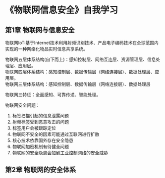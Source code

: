 # 《物联网信息安全》自我学习

## 第1章 物联网与信息安全

物联网IoT:基于Internet技术利用射频识别技术、产品电子编码技术在全球范围内实现的一种网络化物品实时信息共享系统。

物联网五层体系结构(自下而上)：感知控制层、网络互连层、资源管理层、信息处理层、应用层。  
物联网四层体系结构：感知控制层、数据传输层（网络连接层）、数据处理层、应用层。  
物联网三层体系结构：感知控制层、数据传输层（网络连接层）、数据处理层

物联网三特征：全面感知、可靠传递、智能处理。

物联网安全问题：  
1. 标签扫描引起的信息泄露问题  
2. 射频标签受到恶意攻击的问题  
3. 标签用户会被跟踪定位  
4. 物联网不安全的因素可能通过互联网进行扩散  
5. 核心技术依靠国外存在安全隐患  
6. 物联网加密机制有待健全问题  
7. 物联网的安全隐患会加剧工业控制网络的安全威胁  

## 第2章 物联网的安全体系


